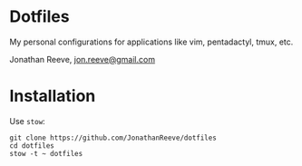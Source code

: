 # Dotfiles
My personal configurations for applications like vim, pentadactyl, tmux, etc. 

Jonathan Reeve, 
jon.reeve@gmail.com

# Installation
Use `stow`: 

    git clone https://github.com/JonathanReeve/dotfiles
    cd dotfiles
    stow -t ~ dotfiles 
